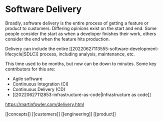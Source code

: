 
# Software Delivery

Broadly, software delivery is the entire process of getting a feature or product to customers. Differing opinions exist on the start and end. Some people consider the start as when a developer finishes their work, others consider the end when the feature hits production.

Delivery can include the entire [[20220627113555-software-development-lifecycle|SDLC]] process, including analysis, maintenance, etc.

This time used to be months, but now can be down to minutes. Some key contributors for this are:
- Agile software
- Continuous Integration (CI)
- Continuous Delivery (CD)
- [[20220627112853-infrastructure-as-code|Infrastructure as code]]

https://martinfowler.com/delivery.html

[[concepts]]
[[customers]]
[[engineering]]
[[product]]